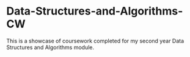 # Data-Structures-and-Algorithms-CW
This is a showcase of coursework completed for my second year Data Structures and Algorithms module.
